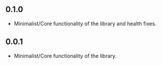 ## 0.1.0

* Minimalist/Core functionality of the library and health fixes.

## 0.0.1

* Minimalist/Core functionality of the library.
